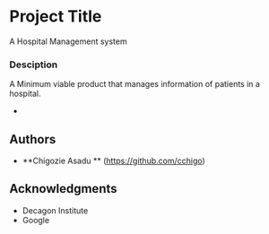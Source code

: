 # Project Title

A Hospital Management system 

### Desciption
A Minimum viable product that manages information of patients in a hospital.
- ```

## Authors

* **Chigozie Asadu   ** (https://github.com/cchigo)



## Acknowledgments

* Decagon Institute
* Google

